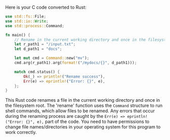 Here is your C code converted to Rust:

```rust
use std::fs::File;
use std::io::Write;
use std::process::Command;

fn main() {
    // Rename in the current working directory and once in the filesystem root.
    let r_path1 = "/input.txt";
    let d_path1 = "docs";

    let mut cmd = Command::new("mv");
    cmd.arg(r_path1).arg(format!("/mydocs/{}", d_path1)));

    match cmd.status() {
        Ok(_) => println!("Rename success"),
        Err(e) => eprintln!("Error: {}", e),
    };
}
```
This Rust code renames a file in the current working directory and once in the filesystem root. The 'rename' function uses the `Command` structure to run shell commands, which allow files to be renamed. Any errors that occur during the renaming process are caught by the `Err(e) => eprintln!("Error: {}", e),` part of the code.
You need to have permissions to change file names/directories in your operating system for this program to work correctly.
